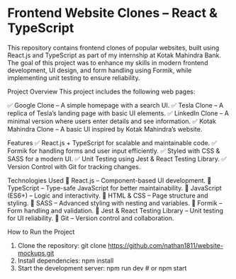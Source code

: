 # Frontend Website Clones – React & TypeScript

This repository contains frontend clones of popular websites, built using React.js and TypeScript as part of my internship at Kotak Mahindra Bank. The goal of this project was to enhance my skills in modern frontend development, UI design, and form handling using Formik, while implementing unit testing to ensure reliability.

Project Overview
This project includes the following web pages:

✅ Google Clone – A simple homepage with a search UI.
✅ Tesla Clone – A replica of Tesla’s landing page with basic UI elements.
✅ LinkedIn Clone – A minimal version where users enter details and see information.
✅ Kotak Mahindra Clone – A basic UI inspired by Kotak Mahindra’s website.

Features
✅ React.js + TypeScript for scalable and maintainable code.
✅ Formik for handling forms and user input efficiently.
✅ Styled with CSS & SASS for a modern UI.
✅ Unit Testing using Jest & React Testing Library.
✅ Version Control with Git for tracking changes.

Technologies Used
🔹 React.js – Component-based UI development.
🔹 TypeScript – Type-safe JavaScript for better maintainability.
🔹 JavaScript (ES6+) – Logic and interactivity.
🔹 HTML & CSS – Page structure and styling.
🔹 SASS – Advanced styling with nesting and variables.
🔹 Formik – Form handling and validation.
🔹 Jest & React Testing Library – Unit testing for UI reliability.
🔹 Git – Version control and collaboration.


How to Run the Project
1. Clone the repository: git clone https://github.com/nathan1811/website-mockups.git
2. Install dependencies: npm install
3. Start the development server: npm run dev # or npm start


